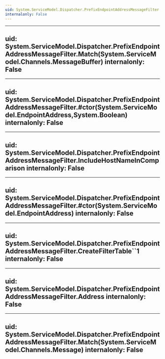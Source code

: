```yaml
---
uid: System.ServiceModel.Dispatcher.PrefixEndpointAddressMessageFilter
internalonly: False
---
```


---
uid: System.ServiceModel.Dispatcher.PrefixEndpointAddressMessageFilter.Match(System.ServiceModel.Channels.MessageBuffer)
internalonly: False
---

---
uid: System.ServiceModel.Dispatcher.PrefixEndpointAddressMessageFilter.#ctor(System.ServiceModel.EndpointAddress,System.Boolean)
internalonly: False
---

---
uid: System.ServiceModel.Dispatcher.PrefixEndpointAddressMessageFilter.IncludeHostNameInComparison
internalonly: False
---

---
uid: System.ServiceModel.Dispatcher.PrefixEndpointAddressMessageFilter.#ctor(System.ServiceModel.EndpointAddress)
internalonly: False
---

---
uid: System.ServiceModel.Dispatcher.PrefixEndpointAddressMessageFilter.CreateFilterTable``1
internalonly: False
---

---
uid: System.ServiceModel.Dispatcher.PrefixEndpointAddressMessageFilter.Address
internalonly: False
---

---
uid: System.ServiceModel.Dispatcher.PrefixEndpointAddressMessageFilter.Match(System.ServiceModel.Channels.Message)
internalonly: False
---
